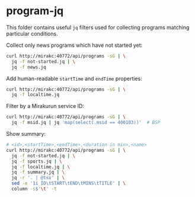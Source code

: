 # program-jq

This folder contains useful `jq` filters used for collecting programs matching
particular conditions.

Collect only news programs which have not started yet:

```sh
curl http://mirakc:40772/api/programs -sG | \
  jq -f not-started.jq | \
  jq -f news.jq
```

Add human-readable `startTime` and `endTime` properties:

```sh
curl http://mirakc:40772/api/programs -sG | \
  jq -f localtime.jq
```

Filter by a Mirakurun service ID:

```sh
curl http://mirakc:40772/api/programs -sG | \
  jq -f msid.jq | jq 'map(select(.msid == 400103))'  # BSP
```

Show summary:

```sh
# <id>,<startTime>,<endTime>,<duration in min>,<name>
curl http://mirakc:40772/api/programs -sG | \
  jq -f not-started.jq | \
  jq -f sports.jq | \
  jq -f localtime.jq | \
  jq -f summary.jq | \
  jq -r '. | @tsv' | \
  sed -e '1i ID\tSTART\tEND\tMINS\tTITLE' | \
  column -s$'\t' -t
```
